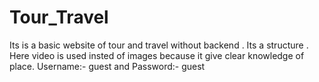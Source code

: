 # Tour_Travel
Its is a basic website of tour and travel without backend . Its a structure . Here video is used insted of images because it give clear knowledge of place. Username:- guest   and Password:- guest 
